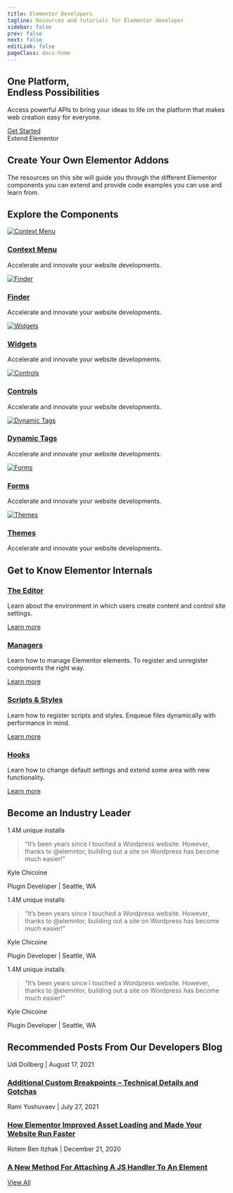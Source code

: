 ```yaml
---
title: Elementor Developers
tagline: Resources and tutorials for Elementor developer
sidebar: false
prev: false
next: false
editLink: false
pageClass: docs-home
---
```


<section id="home-hero">
  <h2>One Platform,<br>Endless Possibilities</h2>
  <p>Access powerful APIs to bring your ideas to life on the platform that makes web creation easy for everyone.</p>
  <a href="/getting-started/">Get Started</a>
</section>

<section id="home-docs">
  <div>Extend Elementor</div>
  <h2>Create Your Own Elementor Addons</h2>
  <p>The resources on this site will guide you through the different Elementor components you can extend and provide code examples you can use and learn from.</p>
</section>

<section id="home-components">
  <h2>Explore the Components</h2>
  <div class="home-components-list">
    <div class="component">
      <a href="/context-menu/"><img src="/assets/img/home/icons/context-menu.svg" alt="Context Menu"></a>
      <h3><a href="/context-menu/">Context Menu</a></h3>
      <p>Accelerate and innovate your website developments.</p>
    </div>
    <div class="component">
      <a href="/finder/"><img src="/assets/img/home/icons/finder.svg" alt="Finder"></a>
      <h3><a href="/finder/">Finder</a></h3>
      <p>Accelerate and innovate your website developments.</p>
    </div>
    <div class="component">
      <a href="/widgets/"><img src="/assets/img/home/icons/widgets.svg" alt="Widgets"></a>
      <h3><a href="/widgets/">Widgets</a></h3>
      <p>Accelerate and innovate your website developments.</p>
    </div>
    <div class="component">
      <a href="/controls/"><img src="/assets/img/home/icons/controls.svg" alt="Controls"></a>
      <h3><a href="/controls/">Controls</a></h3>
      <p>Accelerate and innovate your website developments.</p>
    </div>
    <div class="component">
      <a href="/dynamic-tags/"><img src="/assets/img/home/icons/dynamic-tags.svg" alt="Dynamic Tags"></a>
      <h3><a href="/dynamic-tags/">Dynamic Tags</a></h3>
      <p>Accelerate and innovate your website developments.</p>
    </div>
    <div class="component">
      <a href="/forms/"><img src="/assets/img/home/icons/forms.svg" alt="Forms"></a>
      <h3><a href="/forms/">Forms</a></h3>
      <p>Accelerate and innovate your website developments.</p>
    </div>
    <div class="component">
      <a href="/themes/"><img src="/assets/img/home/icons/themes.svg" alt="Themes"></a>
      <h3><a href="/themes/">Themes</a></h3>
      <p>Accelerate and innovate your website developments.</p>
    </div>
  </div>
</section>

<section id="home-internals">
  <h2>Get to Know Elementor Internals</h2>
  <div class="home-internals-list">
    <div class="internal">
      <h3><a href="/editor/">The Editor</a></h3>
      <p>Learn about the environment in which users create content and control site settings.</p>
      <div class="learn-more"><a href="/editor/">Learn more</a></div>
    </div>
    <div class="internal">
      <h3><a href="/managers/">Managers</a></h3>
      <p>Learn how to manage Elementor elements. To register and unregister components the right way.</p>
      <div class="learn-more"><a href="/managers/">Learn more</a></div>
    </div>
    <div class="internal">
      <h3><a href="/scripts-styles/">Scripts & Styles</a></h3>
      <p>Learn how to register scripts and styles. Enqueue files dynamically with performance in mind.</p>
      <div class="learn-more"><a href="/scripts-styles/">Learn more</a></div>
    </div>
    <div class="internal">
      <h3><a href="/hooks/">Hooks</a></h3>
      <p>Learn how to change default settings and extend some area with new functionality.</p>
      <div class="learn-more"><a href="/hooks/">Learn more</a></div>
    </div>
  </div>
</section>

<section id="home-testimonials">
  <h2>Become an Industry Leader</h2>
  <div class="home-testimonials-list">
    <div class="testimonial">
      <p class="metric">1.4M unique installs</p>
      <blockquote>“It’s been years since I touched a Wordpress website. However, thanks to @elemntor, building out a site on Wordpress has become much easier!”</blockquote>
      <p class="name">Kyle Chicoine</p>
      <p class="position">Plugin Developer | Seattle, WA</p>
    </div>
    <div class="testimonial">
      <p class="metric">1.4M unique installs</p>
      <blockquote>“It’s been years since I touched a Wordpress website. However, thanks to @elemntor, building out a site on Wordpress has become much easier!”</blockquote>
      <p class="name">Kyle Chicoine</p>
      <p class="position">Plugin Developer | Seattle, WA</p>
    </div>
    <div class="testimonial">
      <p class="metric">1.4M unique installs</p>
      <blockquote>“It’s been years since I touched a Wordpress website. However, thanks to @elemntor, building out a site on Wordpress has become much easier!”</blockquote>
      <p class="name">Kyle Chicoine</p>
      <p class="position">Plugin Developer | Seattle, WA</p>
    </div>
  </div>
</section>

<section id="home-blog">
  <h2>Recommended Posts From Our Developers Blog</h2>
  <div class="home-blog-list">
    <div class="blog-post">
      <div class="post-image">
      </div>
      <p class="post-info">
        <span class="post-author">Udi Dollberg</span> | 
        <span class="post-date">August 17, 2021</span>
      </p>
      <h3 class="post-title">
        <a href="https://developers.elementor.com/additional-custom-breakpoints-technical-details-and-gotchas/" target="_blank">
          Additional Custom Breakpoints – Technical Details and Gotchas
        </a>
      </h3>
    </div>
    <div class="blog-post">
      <div class="post-image">
      </div>
      <p class="post-info">
        <span class="post-author">Rami Yushuvaev</span> | 
        <span class="post-date">July 27, 2021</span>
      </p>
      <h3 class="post-title">
        <a href="https://developers.elementor.com/how-elementor-improved-asset-loading-and-made-your-website-run-faster/" target="_blank">
          How Elementor Improved Asset Loading and Made Your Website Run Faster
        </a>
      </h3>
    </div>
    <div class="blog-post">
      <div class="post-image">
      </div>
      <p class="post-info">
        <span class="post-author">Rotem Ben Itzhak</span> | 
        <span class="post-date">December 21, 2020</span>
      </p>
      <h3 class="post-title">
        <a href="https://developers.elementor.com/a-new-method-for-attaching-a-js-handler-to-an-element/" target="_blank">
          A New Method For Attaching A JS Handler To An Element
        </a>
      </h3>
    </div>
  </div>
  <a href="https://developers.elementor.com/blog/" class="blog">View All</a>
</section>
